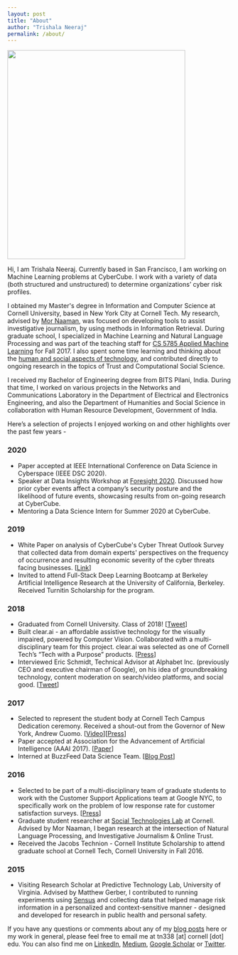 ```yaml
---
layout: post
title: "About"
author: "Trishala Neeraj"
permalink: /about/
---
```


<img src="https://drive.google.com/uc?export=&id=1tAWkghLNpClRCUtIfwMgXBdVscEMrwsK" width="400" height="470" /> 

Hi, I am Trishala Neeraj. Currently based in San Francisco, I am working on Machine Learning problems at CyberCube. I work with a variety of data (both structured and unstructured) to determine organizations’ cyber risk profiles. 

I obtained my Master's degree in Information and Computer Science at Cornell University, based in New York City at Cornell Tech. My research, advised by [Mor Naaman](https://people.jacobs.cornell.edu/mor/), was focused on developing tools to assist investigative journalism, by using methods in Information Retrieval. During graduate school, I specialized in Machine Learning and Natural Language Processing and was part of the teaching staff for [CS 5785 Applied Machine Learning](https://cornelltech.github.io/cs5785-fall-2017/index.html) for Fall 2017. I also spent some time learning and thinking about the [human and social aspects of technology](https://medium.com/p/66120ec11854#f79f), and contributed directly to ongoing research in the topics of Trust and Computational Social Science.

I received my Bachelor of Engineering degree from BITS Pilani, India. During that time, I worked on various projects in the Networks and Communications Laboratory in the Department of Electrical and Electronics Engineering, and also the Department of Humanities and Social Science in collaboration with Human Resource Development, Government of India.

Here’s a selection of projects I enjoyed working on and other highlights over the past few years - 

### 2020
* Paper accepted at IEEE International Conference on Data Science in Cyberspace (IEEE DSC 2020).
* Speaker at Data Insights Workshop at [Foresight 2020](https://insights.cybcube.com/foresight-2020-virtual-reality). Discussed how prior cyber events affect a company’s security posture and the likelihood of future events, showcasing results from on-going research at CyberCube.
* Mentoring a Data Science Intern for Summer 2020 at CyberCube.

### 2019
* White Paper on analysis of CyberCube's Cyber Threat Outlook Survey that collected data from domain experts' perspectives on the frequency of occurrence and resulting economic severity of the cyber threats facing businesses. [[Link](
https://insights.cybcube.com/post/102fqdw/cyber-security-professionals-unveil-heightened-concerns-around-cascading-impacts)] 
* Invited to attend Full-Stack Deep Learning Bootcamp at Berkeley Artificial Intelligence Research at the University of California, Berkeley. Received Turnitin Scholarship for the program.

### 2018
* Graduated from Cornell University. Class of 2018! [[Tweet](https://twitter.com/CornellInfoSci/status/1000490385699991552)]
* Built clear.ai - an affordable assistive technology for the visually impaired, powered by Computer Vision. Collaborated with a multi-disciplinary team for this project. clear.ai was selected as one of Cornell Tech’s “Tech with a Purpose” products. [[Press](https://tech.cornell.edu/news/video-tech-with-a-purpose/)]
* Interviewed Eric Schmidt, Technical Advisor at Alphabet Inc. (previously CEO and executive chairman of Google), on his idea of groundbreaking technology, content moderation on search/video platforms, and social good. [[Tweet](https://twitter.com/trishalaneeraj/status/969640286132559877)]

### 2017
* Selected to represent the student body at Cornell Tech Campus Dedication ceremony. Received a shout-out from the Governor of New York, Andrew Cuomo. [[Video](https://www.youtube.com/watch?v=sDlt4AIKJjw&feature=youtu.be)][[Press](https://www.governor.ny.gov/news/video-photos-rush-transcript-governor-cuomo-delivers-remarks-ribbon-cutting-cornell-tech-campus)]
* Paper accepted at Association for the Advancement of Artificial Intelligence (AAAI 2017). [[Paper](https://www.aaai.org/ocs/index.php/ICWSM/ICWSM17/paper/view/15630/14864)]
* Interned at BuzzFeed Data Science Team. [[Blog Post](https://tech.buzzfeed.com/how-we-tagged-14-000-buzzfeed-quizzes-using-k-means-clustering-95fc46bc6daf)]

### 2016
* Selected to be part of a multi-disciplinary team of graduate students to work with the Customer Support Applications team at Google NYC, to specifically work on the problem of low response rate for customer satisfaction surveys. [[Press](https://tech.cornell.edu/news/product-challenge-google-cio/)]
* Graduate student researcher at [Social Technologies Lab](https://s.tech.cornell.edu/) at Cornell. Advised by Mor Naaman, I began research at the intersection of Natural Language Processing, and Investigative Journalism & Online Trust.
* Received the Jacobs Technion - Cornell Institute Scholarship to attend graduate school at Cornell Tech, Cornell University in Fall 2016.


### 2015
* Visiting Research Scholar at Predictive Technology Lab, University of Virginia. Advised by Matthew Gerber, I contributed to running experiments using [Sensus](https://predictive-technology-laboratory.github.io/sensus/) and collecting data that helped manage risk information in a personalized and context-sensitive manner - designed and developed for research in public health and personal safety.


If you have any questions or comments about any of my [blog posts](http://trishalaneeraj.github.io/) here or my work in general, please feel free to email me at tn338 [at] cornell [dot] edu. You can also find me on [LinkedIn](https://www.linkedin.com/in/trishalaneeraj/), [Medium](https://medium.com/@tn338), [Google Scholar](https://scholar.google.com/citations?user=X2lSWUQAAAAJ&hl=en) or [Twitter](https://twitter.com/trishalaneeraj).